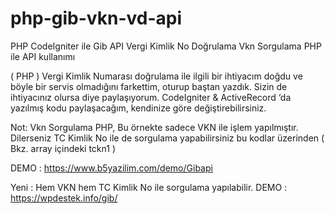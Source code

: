 # php-gib-vkn-vd-api
PHP CodeIgniter ile Gib API Vergi Kimlik No Doğrulama
Vkn Sorgulama PHP ile API kullanımı

( PHP ) Vergi Kimlik Numarası doğrulama ile ilgili bir ihtiyacım doğdu ve böyle bir servis olmadığını farkettim, oturup baştan yazdık. Sizin de ihtiyacınız olursa diye paylaşıyorum. CodeIgniter & ActiveRecord ‘da yazılmış kodu paylaşacağım, kendinize göre değiştirebilirsiniz.

Not: Vkn Sorgulama PHP, Bu örnekte sadece VKN ile işlem yapılmıştır. Dilerseniz TC Kimlik No ile de sorgulama yapabilirsiniz bu kodlar üzerinden ( Bkz. array içindeki tckn1 )

DEMO : https://www.b5yazilim.com/demo/Gibapi

Yeni : Hem VKN hem TC Kimlik No ile sorgulama yapılabilir.
DEMO : https://wpdestek.info/gib/
